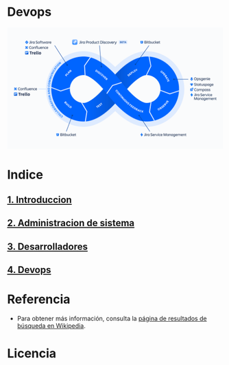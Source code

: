 # Devops
![fotodevops](img/ADO-DevOps-Tool_1200x675@2x.png)

# Indice
## [1. Introduccion](introduccion.md)
## [2. Administracion de sistema](administracion.md)
## [3. Desarrolladores](desarroladores.md)
## [4. Devops](devops.md)

# Referencia 
- Para obtener más información, consulta la [página de resultados de búsqueda en Wikipedia](https://en.wikipedia.org/wiki/Special:Search?search=T%C3%ADtulo+de+B%C3%BAsqueda).

# Licencia
